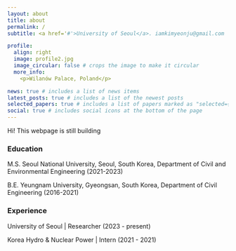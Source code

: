```yaml
---
layout: about
title: about
permalink: /
subtitle: <a href='#'>University of Seoul</a>. iamkimyeonju@gmail.com

profile:
  align: right
  image: profile2.jpg
  image_circular: false # crops the image to make it circular
  more_info: 
    <p>Wilanów Palace, Poland</p>

news: true # includes a list of news items
latest_posts: true # includes a list of the newest posts
selected_papers: true # includes a list of papers marked as "selected={true}"
social: true # includes social icons at the bottom of the page
---
```

Hi! This webpage is still building

<h3>Education</h3>
 <p>M.S. Seoul National University, Seoul, South Korea, Department of Civil and Environmental Engineering (2021-2023)
 <p>B.E. Yeungnam University, Gyeongsan, South Korea, Department of Civil Engineering (2016-2021)

<h3>Experience</h3>
 <p>University of Seoul | Researcher (2023 - present)
 <p>Korea Hydro & Nuclear Power | Intern (2021 - 2021)
